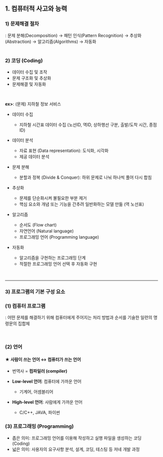 ## 1. 컴퓨터적 사고와 능력   
### 1) 문제해결 절차
: 문제 분해(Decomposition) → 패턴 인식(Pattern Recognition) → 추상화(Abstraction) → 알고리즘(Algorithms) → 자동화   
<br>

### 2) 코딩 (Coding)
- 데이터 수집 및 조작
- 문제 구조화 및 추상화
- 문제해결 및 자동화
<br>

__ex>__: (문제) 지하철 정보 서비스   
- 데이터 수집
   - 지하철 시간표 데이터 수집 (노선ID, 역ID, 상하행선 구분, 출발/도착 시간, 종점ID)   

- 데이터 분석
   - 자료 표현 (Data representation): 도식화, 시각화
   - 제공 데이터 분석

-  문제 분해
   -  분할과 정복 (Divide & Conquer): 하위 문제로 나눠 하나씩 풀어 다시 합침

- 추상화
   - 문제를 단순화시켜 불필요한 부분 제거
   - 핵심 요소와 개념 또는 기능을 간추려 일반화하는 모델 만듦 (역 노선표)

- 알고리즘
   - 순서도 (Flow chart)
   - 자연언어 (Natural language)
   - 프로그래밍 언어 (Programming language)

- 자동화
   - 알고리즘을 구현하는 프로그래밍 단계
   - 적절한 프로그래밍 언어 선택 후 자동화 구현

<br>
<hr>

### 3) 프로그램의 기본 구성 요소
### (1) 컴퓨터 프로그램
: 어떤 문제를 해결하기 위해 컴퓨터에게 주어지는 처리 방법과 순서를 기술한 일련의 명령문의 집합체

<br>

### (2) 언어
#### ★ 사람이 쓰는 언어 ↔ 컴퓨터가 쓰는 언어
- 번역사 = __컴파일러 (compiler)__   
- __Low-level 언어__: 컴퓨터에 가까운 언어
   - 기계어, 어셈블리어   

- __High-level 언어__: 사람에게 가까운 언어
   - C/C++, JAVA, 파이썬

### (3) 프로그래밍 (Programming)
- 좁은 의미: 프로그래밍 언어를 이용해 작성하고 실행 파일을 생성하는 코딩(Coding)   
- 넓은 의미: 사용자의 요구사항 분석, 설계, 코딩, 테스팅 등 저네 개발 과정   

